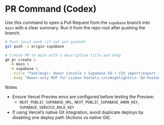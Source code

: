 # PR Command (Codex)

Use this command to open a Pull Request from the `supabase` branch into `main` with a clear summary. Run it from the repo root after pushing the branch.

```bash
# Push local work (if not yet pushed)
git push -u origin supabase

# Create PR to main with a descriptive title and body
gh pr create \
  -B main \
  -H supabase \
  --title "feat(mvp): Owner Console + Supabase EU + CSV import/export + API docs" \
  --body "Owner-only MVP for Lisbon hostels.\n\nHighlights\n- EU-hosted Supabase wired by env (no hardcoded keys)\n- Guests/Bookings APIs with overlap protection\n- Booking-requests endpoint\n- CSV import/export endpoints + textarea UI on owner pages\n- Owner Console: /owner/dashboard, /owner/bookings, /owner/guests + PageNav\n- API docs at /api-docs (Redoc + docs/openapi.json)\n- Samples + smoke script: scripts/supabase-api-test.sh smoke <HOSTEL_ID>\n- Debug mode + /api/debug; no placeholder text\n\nDocs\n- docs/implementation-verification.md\n- docs/implementation-summary.md\n- docs/prepare4deploy2vercel.md\n- sprints/sprint_backlog_2025-09-12.md\n\nNext\n- Set Vercel Preview envs (Supabase URL/keys), run smoke in Preview, and we’re demo-ready."
```

Notes
- Ensure Vercel Preview envs are configured before testing the Preview:
  - `NEXT_PUBLIC_SUPABASE_URL`, `NEXT_PUBLIC_SUPABASE_ANON_KEY`, `SUPABASE_SERVICE_ROLE_KEY`
- If using Vercel’s native Git integration, avoid duplicate deploys by disabling one deploy path (Actions vs native Git).
